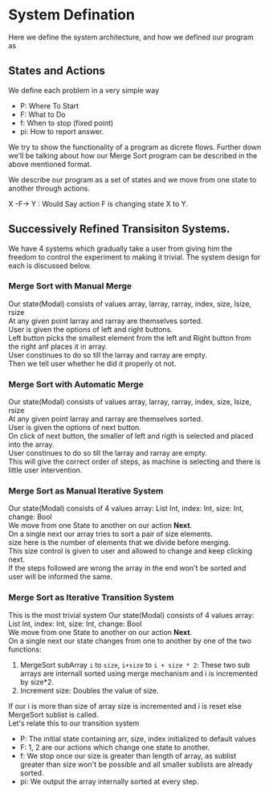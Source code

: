 # System Defination
Here we define the system architecture, and how we defined our program as 
## States and Actions
We define each problem in a very simple way
* P: Where To Start
* F: What to Do
* f: When to stop (fixed point)
* pi: How to report answer.

We try to show the functionality of a program as dicrete flows. Further down we'll be talking about how our Merge Sort program can be described in the above mentioned format.  

We describe our program as a set of states and we move from one state to another through actions.

X -F-> Y : Would Say action F is changing state X to Y.

## Successively Refined Transisiton Systems.
We have 4 systems which gradually take a user from giving him the freedom to control the experiment to making it trivial. The system design for each is discussed below.

### Merge Sort with Manual Merge
Our state(Modal) consists of  values array, larray, rarray, index, size, lsize, rsize  
At any given point larray and rarray are themselves sorted.  
User is given the options of left and right buttons.  
Left button picks the smallest element from the left and Right button from the right anf places it in array.  
User constinues to do so till the larray and rarray are empty.  
Then we tell user whether he did it properly ot not.  

### Merge Sort with Automatic Merge
Our state(Modal) consists of  values array, larray, rarray, index, size, lsize, rsize  
At any given point larray and rarray are themselves sorted.  
User is given the options of next button.  
On click of next button, the smaller of left and rigth is selected and placed into the array.  
User constinues to do so till the larray and rarray are empty.  
This will give the correct order of steps, as machine is selecting and there is little user intervention.  

### Merge Sort as Manual Iterative System
Our state(Modal) consists of 4 values array: List Int, index: Int, size: Int, change: Bool  
We move from one State to another on our action **Next**.  
On a single next our array tries to sort a pair of size elements.  
size here is the number of elements that we divide before merging.  
This size control is given to user and allowed to change and keep clicking next.  
If the steps followed are wrong the array in the end won't be sorted and user will be informed the same.  

### Merge Sort as Iterative Transition System
This is the most trivial system
Our state(Modal) consists of 4 values array: List Int, index: Int, size: Int, change: Bool  
We move from one State to another on our action **Next**.  
On a single next our state changes from one to another by one of the two functions:
1. MergeSort subArray ```i``` to ```size```, ```i+size``` to ```i + size * 2```: These two sub arrays are internall sorted using merge mechanism and i is incremented by size*2. 
2. Increment size: Doubles the value of size.

If our i is more than size of array size is incremented and i is reset else MergeSort sublist is called.  
Let's relate this to our transition system
* P: The initial state containing arr, size, index initialized to default values
* F: 1, 2 are our actions which change one state to another.
* f: We stop once our size is greater than length of array, as sublist greater than size won't be possible and all smaller sublists are already sorted.
* pi: We output the array internally sorted at every step.
